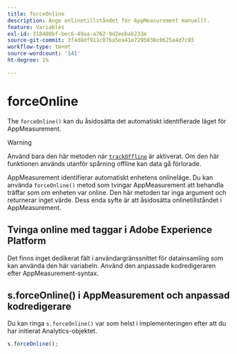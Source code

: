 ```yaml
---
title: forceOnline
description: Ange onlinetillståndet för AppMeasurement manuellt.
feature: Variables
exl-id: 318408bf-bec6-49aa-a762-9d2eebab233e
source-git-commit: 3f4d8df911c076a5ea41e7295038c0625a4d7c85
workflow-type: tm+mt
source-wordcount: '141'
ht-degree: 1%

---
```


# forceOnline

The `forceOnline()` kan du åsidosätta det automatiskt identifierade läget för AppMeasurement.

>[!WARNING]
>
>Använd bara den här metoden när [`trackOffline`](../config-vars/trackoffline.md) är aktiverat. Om den här funktionen används utanför spårning offline kan data gå förlorade.

AppMeasurement identifierar automatiskt enhetens onlineläge. Du kan använda `forceOnline()` metod som tvingar AppMeasurement att behandla träffar som om enheten var online. Den här metoden tar inga argument och returnerar inget värde. Dess enda syfte är att åsidosätta onlinetillståndet i AppMeasurement.

## Tvinga online med taggar i Adobe Experience Platform

Det finns inget dedikerat fält i användargränssnittet för datainsamling som kan använda den här variabeln. Använd den anpassade kodredigeraren efter AppMeasurement-syntax.

## s.forceOnline() i AppMeasurement och anpassad kodredigerare

Du kan ringa `s.forceOnline()` var som helst i implementeringen efter att du har initierat Analytics-objektet.

```js
s.forceOnline();
```
